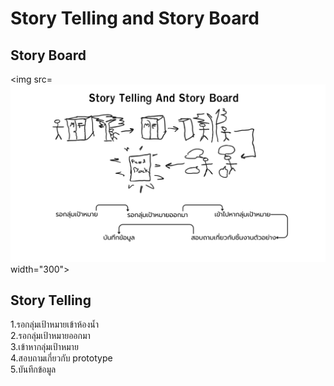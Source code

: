 # Story Telling and Story Board
## Story Board
<img src=![Story Telling And Story Board](../DT_IMGDATA/StoryTellingAndStoryBoard.png) width="300">
## Story Telling
1.รอกลุ่มเป้าหมายเข้าห้องน้ำ <br>
2.รอกลุ่มเป้าหมายออกมา <br>
3.เข้าหากลุ่มเป้าหมาย <br> 
4.สอบถามเกี่ยวกับ prototype <br>
5.บันทึกข้อมูล<br>
